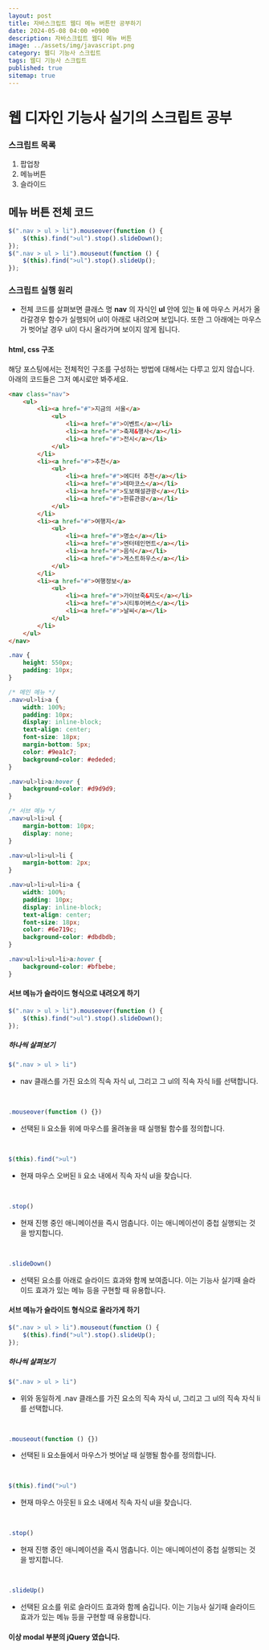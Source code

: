 ```yaml
---
layout: post
title: 자바스크립트 웹디 메뉴 버튼만 공부하기
date: 2024-05-08 04:00 +0900
description: 자바스크립트 웹디 메뉴 버튼
image: ../assets/img/javascript.png
category: 웹디 기능사 스크립트
tags: 웹디 기능사 스크립트
published: true
sitemap: true
---
```


# 웹 디자인 기능사 실기의 스크립트 공부
### 스크립트 목록
1. 팝업창 <br/>
2. 메뉴버튼 <br/>
3. 슬라이드 <br/>

## __메뉴 버튼 전체 코드__<br/>

```javascript
$(".nav > ul > li").mouseover(function () {
    $(this).find(">ul").stop().slideDown();
});
$(".nav > ul > li").mouseout(function () {
    $(this).find(">ul").stop().slideUp();
});
```

### __스크립트 실행 원리__ <br/>

* 전체 코드를 살펴보면 클래스 명 __nav__ 의 자식인 __ul__ 안에 있는 __li__ 에 마우스 커서가 올라갈경우 함수가 실행되어 ul이 아래로 내려오며 보입니다. 또한 그 아래에는 마우스가 벗어날 경우 ul이 다시 올라가며 보이지 않게 됩니다.<br/>

#### __html, css 구조__
해당 포스팅에서는 전체적인 구조를 구성하는 방법에 대해서는 다루고 있지 않습니다. 아래의 코드들은 그저 예시로만 봐주세요.<br/>

```html
<nav class="nav">
    <ul>
        <li><a href="#">지금의 서울</a>
            <ul>
                <li><a href="#">이벤트</a></li>
                <li><a href="#">축제&행사</a></li>
                <li><a href="#">전시</a></li>
            </ul>
        </li>
        <li><a href="#">추천</a>
            <ul>
                <li><a href="#">에디터 추천</a></li>
                <li><a href="#">테마코스</a></li>
                <li><a href="#">도보해설관광</a></li>
                <li><a href="#">한류관광</a></li>
            </ul>
        </li>
        <li><a href="#">여행지</a>
            <ul>
                <li><a href="#">명소</a></li>
                <li><a href="#">엔터테인먼트</a></li>
                <li><a href="#">음식</a></li>
                <li><a href="#">게스트하우스</a></li>
            </ul>
        </li>
        <li><a href="#">여행정보</a>
            <ul>
                <li><a href="#">가이브죽&지도</a></li>
                <li><a href="#">시티투어버스</a></li>
                <li><a href="#">날씨</a></li>
            </ul>
        </li>
    </ul>
</nav>
```

```css
.nav {
    height: 550px;
    padding: 10px;
}

/* 메인 메뉴 */
.nav>ul>li>a {
    width: 100%;
    padding: 10px;
    display: inline-block;
    text-align: center;
    font-size: 18px;
    margin-bottom: 5px;
    color: #9ea1c7;
    background-color: #ededed;
}

.nav>ul>li>a:hover {
    background-color: #d9d9d9;
}

/* 서브 메뉴 */
.nav>ul>li>ul {
    margin-bottom: 10px;
    display: none;
}

.nav>ul>li>ul>li {
    margin-bottom: 2px;
}

.nav>ul>li>ul>li>a {
    width: 100%;
    padding: 10px;
    display: inline-block;
    text-align: center;
    font-size: 18px;
    color: #6e719c;
    background-color: #dbdbdb;
}

.nav>ul>li>ul>li>a:hover {
    background-color: #bfbebe;
}
```


#### __서브 메뉴가 슬라이드 형식으로 내려오게 하기__

```javascript
$(".nav > ul > li").mouseover(function () {
    $(this).find(">ul").stop().slideDown();
});
```

##### __하나씩 살펴보기__

```javascript
$(".nav > ul > li")
```

* nav 클래스를 가진 요소의 직속 자식 ul, 그리고 그 ul의 직속 자식 li를 선택합니다. <br/>

 <br/>

```javascript
.mouseover(function () {})
```

* 선택된 li 요소들 위에 마우스를 올려놓을 때 실행될 함수를 정의합니다. <br/>

 <br/>

```javascript
$(this).find(">ul")
```

* 현재 마우스 오버된 li 요소 내에서 직속 자식 ul을 찾습니다. <br/>

 <br/>

```javascript
.stop()
```

* 현재 진행 중인 애니메이션을 즉시 멈춥니다. 이는 애니메이션이 중첩 실행되는 것을 방지합니다.<br/>

 <br/>

```javascript
.slideDown()
```

* 선택된 요소를 아래로 슬라이드 효과와 함께 보여줍니다. 이는 기능사 실기때 슬라이드 효과가 있는 메뉴 등을 구현할 때 유용합니다.<br/>


#### __서브 메뉴가 슬라이드 형식으로 올라가게 하기__

```javascript
$(".nav > ul > li").mouseout(function () {
    $(this).find(">ul").stop().slideUp();
});
```

##### __하나씩 살펴보기__

```javascript
$(".nav > ul > li")
```

* 위와 동일하게 .nav 클래스를 가진 요소의 직속 자식 ul, 그리고 그 ul의 직속 자식 li를 선택합니다. <br/>

 <br/>

```javascript
.mouseout(function () {})
```

* 선택된 li 요소들에서 마우스가 벗어날 때 실행될 함수를 정의합니다. <br/>

 <br/>

```javascript
$(this).find(">ul")
```

* 현재 마우스 아웃된 li 요소 내에서 직속 자식 ul을 찾습니다.<br/>

 <br/>

```javascript
.stop()
```

* 현재 진행 중인 애니메이션을 즉시 멈춥니다. 이는 애니메이션이 중첩 실행되는 것을 방지합니다.<br/>

 <br/>

```javascript
.slideUp()
```

* 선택된 요소를 위로 슬라이드 효과와 함께 숨깁니다. 이는 기능사 실기때 슬라이드 효과가 있는 메뉴 등을 구현할 때 유용합니다.<br/>

#### 이상 modal 부분의 jQuery 였습니다.